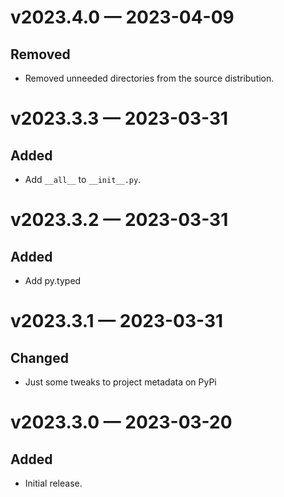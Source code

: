 
<a id='changelog-v2023.4.0'></a>
# v2023.4.0 — 2023-04-09

## Removed

- Removed unneeded directories from the source distribution.

<a id='changelog-v2023.3.3'></a>
# v2023.3.3 — 2023-03-31

## Added

- Add `__all__` to `__init__.py`.

<a id='changelog-v2023.3.2'></a>
# v2023.3.2 — 2023-03-31

## Added

- Add py.typed

<a id='changelog-v2023.3.1'></a>
# v2023.3.1 — 2023-03-31

## Changed

- Just some tweaks to project metadata on PyPi

<a id='changelog-v2023.3.0'></a>
# v2023.3.0 — 2023-03-20

## Added

- Initial release.
